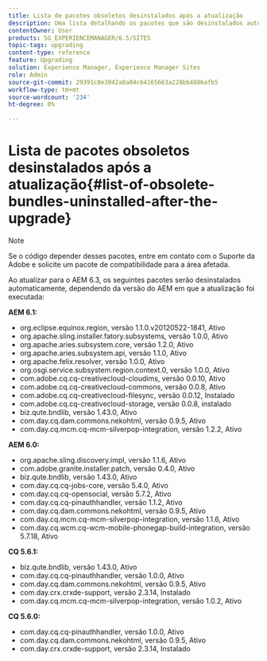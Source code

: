 ```yaml
---
title: Lista de pacotes obsoletos desinstalados após a atualização
description: Uma lista detalhando os pacotes que são desinstalados automaticamente ao atualizar para o AEM 6.3.
contentOwner: User
products: SG_EXPERIENCEMANAGER/6.5/SITES
topic-tags: upgrading
content-type: reference
feature: Upgrading
solution: Experience Manager, Experience Manager Sites
role: Admin
source-git-commit: 29391c8e3042a8a04c64165663a228bb4886afb5
workflow-type: tm+mt
source-wordcount: '234'
ht-degree: 0%

---
```


# Lista de pacotes obsoletos desinstalados após a atualização{#list-of-obsolete-bundles-uninstalled-after-the-upgrade}

>[!NOTE]
>
>Se o código depender desses pacotes, entre em contato com o Suporte da Adobe e solicite um pacote de compatibilidade para a área afetada.

Ao atualizar para o AEM 6.3, os seguintes pacotes serão desinstalados automaticamente, dependendo da versão do AEM em que a atualização foi executada:

**AEM 6.1:**

* org.eclipse.equinox.region, versão 1.1.0.v20120522-1841, Ativo
* org.apache.sling.installer.fatory.subsystems, versão 1.0.0, Ativo
* org.apache.aries.subsystem.core, versão 1.2.0, Ativo
* org.apache.aries.subsystem.api, versão 1.1.0, Ativo
* org.apache.felix.resolver, versão 1.0.0, Ativo
* org.osgi.service.subsystem.region.context.0, versão 1.0.0, Ativo
* com.adobe.cq.cq-creativecloud-cloudims, versão 0.0.10, Ativo
* com.adobe.cq.cq-creativecloud-commons, versão 0.0.8, Ativo
* com.adobe.cq.cq-creativecloud-filesync, versão 0.0.12, Instalado
* com.adobe.cq.cq-creativecloud-storage, versão 0.0.8, instalado
* biz.qute.bndlib, versão 1.43.0, Ativo
* com.day.cq.dam.commons.nekohtml, versão 0.9.5, Ativo
* com.day.cq.mcm.cq-mcm-silverpop-integration, versão 1.2.2, Ativo

**AEM 6.0:**

* org.apache.sling.discovery.impl, versão 1.1.6, Ativo
* com.adobe.granite.installer.patch, versão 0.4.0, Ativo
* biz.qute.bndlib, versão 1.43.0, Ativo
* com.day.cq.cq-jobs-core, versão 5.4.0, Ativo
* com.day.cq.cq-opensocial, versão 5.7.2, Ativo
* com.day.cq.cq-pinauthhandler, versão 1.1.2, Ativo
* com.day.cq.dam.commons.nekohtml, versão 0.9.5, Ativo
* com.day.cq.mcm.cq-mcm-silverpop-integration, versão 1.1.6, Ativo
* com.day.cq.wcm.cq-wcm-mobile-phonegap-build-integration, versão 5.7.18, Ativo

**CQ 5.6.1:**

* biz.qute.bndlib, versão 1.43.0, Ativo
* com.day.cq.cq-pinauthhandler, versão 1.0.0, Ativo
* com.day.cq.dam.commons.nekohtml, versão 0.9.5, Ativo
* com.day.crx.crxde-support, versão 2.3.14, Instalado
* com.day.cq.mcm.cq-mcm-silverpop-integration, versão 1.0.2, Ativo

**CQ 5.6.0:**

* com.day.cq.cq-pinauthhandler, versão 1.0.0, Ativo
* com.day.cq.dam.commons.nekohtml, versão 0.9.5, Ativo
* com.day.crx.crxde-support, versão 2.3.14, Instalado
